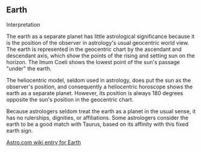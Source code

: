 ## Earth

Interpretation

The earth as a separate planet has little astrological significance
because it is the position of the observer in astrology's usual
geocentric world view. The earth is represented in the geocentric chart
by the ascendant and descendant axis, which show the points of the
rising and setting sun on the horizon. The Imum Coeli shows the lowest
point of the sun's passage "under" the earth.

The heliocentric model, seldom used in astrology, does put the sun as
the observer's position, and consequently a heliocentric horoscope shows
the earth as a separate planet. However, its position is always 180
degrees opposite the sun's position in the geocentric chart.

Because astrologers seldom treat the earth as a planet in the usual
sense, it has no rulerships, dignities, or affiliations. Some
astrologers consider the earth to be a good match with Taurus, based on
its affinity with this fixed earth sign.

[Astro.com wiki entry for
Earth](http://wiki.astro.com/astrowiki/en/Earth)
